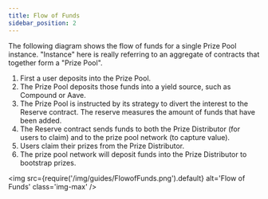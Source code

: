 ```yaml
---
title: Flow of Funds
sidebar_position: 2
---
```


The following diagram shows the flow of funds for a single Prize Pool instance.  "Instance" here is really referring to an aggregate of contracts that together form a "Prize Pool".

1. First a user deposits into the Prize Pool.
2. The Prize Pool deposits those funds into a yield source, such as Compound or Aave.
3. The Prize Pool is instructed by its strategy to divert the interest to the Reserve contract.  The reserve measures the amount of funds that have been added.
4. The Reserve contract sends funds to both the Prize Distributor (for users to claim) and to the prize pool network (to capture value).
5. Users claim their prizes from the Prize Distributor.
6. The prize pool network will deposit funds into the Prize Distributor to bootstrap prizes.

<img
  src={require('/img/guides/FlowofFunds.png').default}
  alt='Flow of Funds'
  class='img-max'
/>

